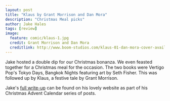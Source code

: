 ```yaml
---
layout: post
title: "Klaus by Grant Morrison and Dan Mora"
description: "Christmas Meal picks"
author: Jake Hales
tags: [review]
image:
  feature: comic/klaus-1.jpg
  credit: Grant Morrison and Dan Mora
  creditlink: http://www.boom-studios.com/klaus-01-dan-mora-cover-available-for-pre-order.html
---
```


Jake hosted a double dip for our Christmas bonanza. We even feasted together for a Christmas meal for the occasion. The two books were Vertigo Pop's Tokyo Days, Bangkok Nights featuring art by Seth Fisher. This was followed up by Klaus, a festive tale by Grant Morrison.

Jake's [full write-up](http://tygertale.com/2015/12/19/klaus-by-grant-morrison/) can be found on his lovely website as part of his Christmas Advent Calendar series of posts.
